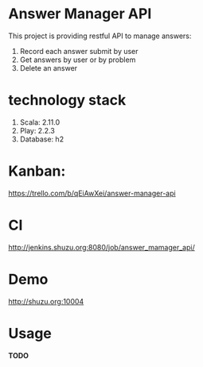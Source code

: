 Answer Manager API
=====================================

This project is providing restful API to manage answers:
 
1. Record each answer submit by user
2. Get answers by user or by problem
3. Delete an answer

technology stack
================

1. Scala: 2.11.0
1. Play: 2.2.3
1. Database: h2

Kanban:
========

https://trello.com/b/qEiAwXei/answer-manager-api

CI
======

http://jenkins.shuzu.org:8080/job/answer_mamager_api/

Demo
=====

http://shuzu.org:10004

Usage
=====

**TODO**
